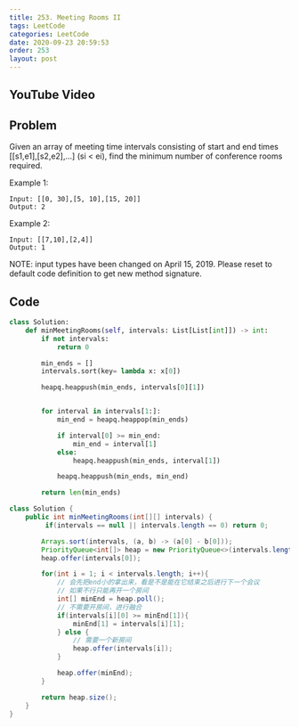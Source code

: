 ```yaml
---
title: 253. Meeting Rooms II
tags: LeetCode
categories: LeetCode
date: 2020-09-23 20:59:53
order: 253
layout: post
---
```


## YouTube Video

## Problem

Given an array of meeting time intervals consisting of start and end times [[s1,e1],[s2,e2],...] (si < ei), find the minimum number of conference rooms required.

Example 1:

```
Input: [[0, 30],[5, 10],[15, 20]]
Output: 2
```

Example 2:

```
Input: [[7,10],[2,4]]
Output: 1
```

NOTE: input types have been changed on April 15, 2019. Please reset to default code definition to get new method signature.

## Code

```python
class Solution:
    def minMeetingRooms(self, intervals: List[List[int]]) -> int:
        if not intervals:
            return 0

        min_ends = []
        intervals.sort(key= lambda x: x[0])

        heapq.heappush(min_ends, intervals[0][1])


        for interval in intervals[1:]:
            min_end = heapq.heappop(min_ends)

            if interval[0] >= min_end:
                min_end = interval[1]
            else:
                heapq.heappush(min_ends, interval[1])

            heapq.heappush(min_ends, min_end)

        return len(min_ends)
```

```java
class Solution {
    public int minMeetingRooms(int[][] intervals) {
         if(intervals == null || intervals.length == 0) return 0;

        Arrays.sort(intervals, (a, b) -> (a[0] - b[0]));
        PriorityQueue<int[]> heap = new PriorityQueue<>(intervals.length, (a, b) -> (a[1] - b[1]));
        heap.offer(intervals[0]);

        for(int i = 1; i < intervals.length; i++){
            // 会先把end小的拿出来，看是不是能在它结束之后进行下一个会议
            // 如果不行只能再开一个房间
            int[] minEnd = heap.poll();
            // 不需要开房间，进行融合
            if(intervals[i][0] >= minEnd[1]){
                minEnd[1] = intervals[i][1];
            } else {
                // 需要一个新房间
                heap.offer(intervals[i]);
            }

            heap.offer(minEnd);
        }

        return heap.size();
    }
}
```
